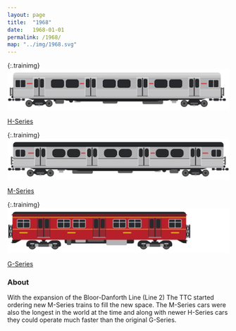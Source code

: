 ```yaml
---
layout: page
title:  "1968"
date:   1968-01-01
permalink: /1968/
map: "../img/1968.svg"
---
```


{:.trainimg}
![H-Series](../img/h-series.svg)

[H-Series](https://en.wikipedia.org/wiki/H_series_(Toronto_subway))

{:.trainimg}
![M-Series](../img/m-series.svg)

[M-Series](https://en.wikipedia.org/wiki/M_series_(Toronto_subway))

{:.trainimg}
![G-Series](../img/g-series.svg)

[G-Series](https://en.wikipedia.org/wiki/G_series_(Toronto_subway))

### About

With the expansion of the Bloor-Danforth Line (Line 2) The TTC started ordering new M-Series trains to fill the new space.  The M-Series cars were also the longest in the world at the time and along with newer H-Series cars they could operate much faster than the original G-Series.